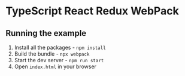 # TypeScript React Redux WebPack

## Running the example

1. Install all the packages - `npm install`
2. Build the bundle - `npx webpack`
3. Start the dev server - `npm run start`
4. Open `index.html` in your browser